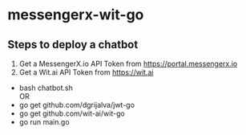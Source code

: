 # messengerx-wit-go

## Steps to deploy a chatbot

1. Get a MessengerX.io API Token from https://portal.messengerx.io 
2. Get  a Wit.ai API Token from https://wit.ai
  - bash chatbot.sh  
       OR
  - go get github.com/dgrijalva/jwt-go  
  - go get github.com/wit-ai/wit-go  
  - go run main.go 
